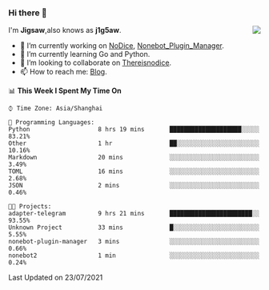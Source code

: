 ### Hi there 👋

<a href="#">
  <img align="right" src="https://github-readme-stats.vercel.app/api?username=j1g5awi&count_private=true&show_icons=true&title_color=80070B&text_color=B3B3B3&bg_color=212121&icon_color=80070B" />
</a>

I'm **Jigsaw**,also knows as **j1g5aw**.

- 🔭 I’m currently working on [NoDice](https://github.com/thereisnodice/nodice2), [Nonebot_Plugin_Manager](https://github.com/Jigsaw111/nonebot_plugin_manager).
- 🌱 I’m currently learning Go and Python.
- 👯 I’m looking to collaborate on [Thereisnodice](https://github.com/thereisnodice).
- 📫 How to reach me: [Blog](https://blog.maddestroyer.xyz/).

<!--START_SECTION:waka-->
📊 **This Week I Spent My Time On** 

```text
⌚︎ Time Zone: Asia/Shanghai

💬 Programming Languages: 
Python                   8 hrs 19 mins       ████████████████████░░░░░   83.21% 
Other                    1 hr                ██░░░░░░░░░░░░░░░░░░░░░░░   10.16% 
Markdown                 20 mins             ░░░░░░░░░░░░░░░░░░░░░░░░░   3.49% 
TOML                     16 mins             ░░░░░░░░░░░░░░░░░░░░░░░░░   2.68% 
JSON                     2 mins              ░░░░░░░░░░░░░░░░░░░░░░░░░   0.46%

🐱‍💻 Projects: 
adapter-telegram         9 hrs 21 mins       ███████████████████████░░   93.55% 
Unknown Project          33 mins             █░░░░░░░░░░░░░░░░░░░░░░░░   5.55% 
nonebot-plugin-manager   3 mins              ░░░░░░░░░░░░░░░░░░░░░░░░░   0.66% 
nonebot2                 1 min               ░░░░░░░░░░░░░░░░░░░░░░░░░   0.24%

```


 Last Updated on 23/07/2021
<!--END_SECTION:waka-->
